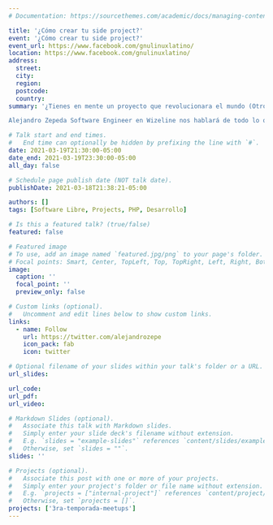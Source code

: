 ```yaml
---
# Documentation: https://sourcethemes.com/academic/docs/managing-content/

title: '¿Cómo crear tu side project?'
event: '¿Cómo crear tu side project?'
event_url: https://www.facebook.com/gnulinuxlatino/
location: https://www.facebook.com/gnulinuxlatino/
address:
  street:
  city:
  region:
  postcode:
  country:
summary: '¿Tienes en mente un proyecto que revolucionara el mundo (Otro clon de Uber no ^_^) y no sabes cómo empezar?.

Alejandro Zepeda Software Engineer en Wizeline nos hablará de todo lo que necesitas para iniciar esa nueva app mientras tienes tiempo libre.'

# Talk start and end times.
#   End time can optionally be hidden by prefixing the line with `#`.
date: 2021-03-19T21:30:00-05:00
date_end: 2021-03-19T23:30:00-05:00
all_day: false

# Schedule page publish date (NOT talk date).
publishDate: 2021-03-18T21:38:21-05:00

authors: []
tags: [Software Libre, Projects, PHP, Desarrollo]

# Is this a featured talk? (true/false)
featured: false

# Featured image
# To use, add an image named `featured.jpg/png` to your page's folder.
# Focal points: Smart, Center, TopLeft, Top, TopRight, Left, Right, BottomLeft, Bottom, BottomRight.
image:
  caption: ''
  focal_point: ''
  preview_only: false

# Custom links (optional).
#   Uncomment and edit lines below to show custom links.
links:
  - name: Follow
    url: https://twitter.com/alejandrozepe
    icon_pack: fab
    icon: twitter

# Optional filename of your slides within your talk's folder or a URL.
url_slides:

url_code:
url_pdf:
url_video:

# Markdown Slides (optional).
#   Associate this talk with Markdown slides.
#   Simply enter your slide deck's filename without extension.
#   E.g. `slides = "example-slides"` references `content/slides/example-slides.md`.
#   Otherwise, set `slides = ""`.
slides: ''

# Projects (optional).
#   Associate this post with one or more of your projects.
#   Simply enter your project's folder or file name without extension.
#   E.g. `projects = ["internal-project"]` references `content/project/deep-learning/index.md`.
#   Otherwise, set `projects = []`.
projects: ['3ra-temporada-meetups']
---
```

